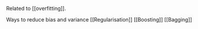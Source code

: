 Related to [[overfitting]].


Ways to reduce bias and variance
[[Regularisation]]
[[Boosting]]
[[Bagging]]
